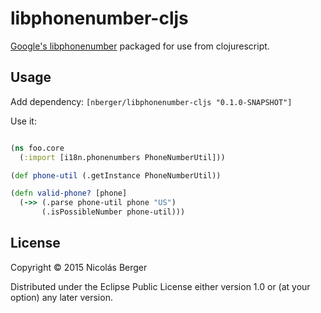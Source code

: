 # libphonenumber-cljs

[Google's libphonenumber](https://github.com/googlei18n/libphonenumber) packaged for use from clojurescript.

## Usage

Add dependency: `[nberger/libphonenumber-cljs "0.1.0-SNAPSHOT"]`

Use it:

```clojure

(ns foo.core
  (:import [i18n.phonenumbers PhoneNumberUtil]))

(def phone-util (.getInstance PhoneNumberUtil))

(defn valid-phone? [phone]
  (->> (.parse phone-util phone "US")
       (.isPossibleNumber phone-util)))
```

## License

Copyright © 2015 Nicolás Berger

Distributed under the Eclipse Public License either version 1.0 or (at
your option) any later version.
